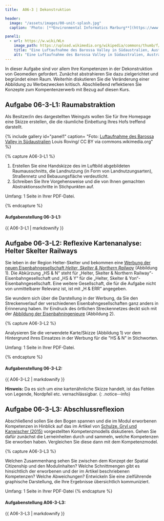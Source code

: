 ```yaml
---
title:  A06-3 | Dekonstruktion

header:
  image: "/assets/images/00-unit-splash.jpg"
  caption: 'Photo: [**Environmental Informatics Marburg**](https://www.flickr.com/environmentalinformatics-marburg/)'

panel1:  
  - url: https://w.wiki/WLn
    image_path: https://upload.wikimedia.org/wikipedia/commons/thumb/f/f5/Barossa_Valley_South_Australia.jpg/1024px-Barossa_Valley_South_Australia.jpg
    title: "Eine Luftaufnahme des Barossa Valley in Südaustralien, Australien, [Louis Roving](https://w.wiki/WLo) / CC BY via commons.wikimedia.org"
    alt: "Eine Luftaufnahme des Barossa Valley in Südaustralien, Australien"
---
```


In dieser Aufgabe sind vor allem Ihre Kompetenzen in der Dekonstruktion von Geomedien gefordert. Zunächst abstrahieren Sie dazu zielgerichtet und begründet einen Raum. Weiterhin diskutieren Sie die Veränderung einer Abbildung zu Werbezwecken kritisch. Abschließend  reflektieren Sie Konzepte zum Kompentenzerwerb mit Bezug auf diesen Kurs.

## Aufgabe 06-3-L1: Raumabstraktion

Als Besitzer/in des dargestellten Weinguts wollen Sie für Ihre Homepage eine Skizze erstellen, die die räumliche Einbettung Ihres Hofs treffend darstellt.

{% include gallery id="panel1"  caption= "Foto: [Luftaufnahme des Barossa Valley in Südaustralien](https://w.wiki/WLo) Louis Roving/ CC BY via commons.wikimedia.org" %}

{% capture A06-3-L1 %}

1. Erstellen Sie eine Handskizze des im Luftbild abgebildeten Raumausschnitts, die Landnutzung (in Form von Landnutzungsarten), Straßennetz und Bebauungsfläche verdeutlicht.
1. Schreiben Sie Ihre Vorgehensweise und die von Ihnen gemachten Abstraktionsschritte in Stichpunkten auf. 

Umfang: 1 Seite in Ihrer PDF-Datei.

{% endcapture %}

<div class="notice--success">
  <h4 class="no_toc">Aufgabenstellung 06-3-L1:</h4>
  {{ A06-3-L1 | markdownify }}
</div>


## Aufgabe 06-3-L2: Reflexive Kartenanalyse: Helter Skelter Railways

Sie leben in der Region Helter-Skelter und bekommen eine [Werbung der neuen Eisenbahngesellschaft *Helter, Skelter & Northern Railway*](https://ilias.uni-marburg.de/goto.php?target=file_2515002_download&client_id=UNIMR) (Abbildung 1). Die Abkürzung „HS & N“ steht für „Helter, Skelter & Northern Railway“-Eisenbahngesellschaft und „HS & Y“ für die „Helter, Skelter & Yon“-Eisenbahngesellschaft. Eine weitere Gesellschaft, die für die Aufgabe nicht von unmittelbarer Relevanz ist, ist mit „H & ERR“ angegeben.

Sie wundern sich über die Darstellung in der Werbung, da Sie den Streckenverlauf der verschiedenen Eisenbahngesellschaften ganz anders in Erinnerung haben. Ihr Eindruck des örtlichen Streckennetzes deckt sich mit der [Abbildung der Eisenbahningenieure](https://ilias.uni-marburg.de/goto.php?target=file_2515002_download&client_id=UNIMR) (Abbildung 2). 

{% capture A06-3-L2 %}

Analysieren Sie die verwendete Karte/Skizze (Abbildung 1) vor dem Hintergrund ihres Einsatzes in der Werbung für die "HS & N" in Stichworten.

Umfang: 1 Seite in Ihrer PDF-Datei.

{% endcapture %}
<div class="notice--success">
  <h4 class="no_toc">Aufgabenstellung 06-3-L2:</h4>
  {{ A06-3-L2 | markdownify }}
</div>

**Hinweis:** Da es sich um eine kartenähnliche Skizze handelt, ist das Fehlen von Legende, Nordpfeil etc. vernachlässigbar.
{: .notice--info}


## Aufgabe 06-3-L3: Abschlussreflexion

Abschließend sollen Sie den Bogen spannen und die im Modul erworbenen Kompetenzen in Hinblick auf das im Artikel von [Schulze, Gryl und Kanwischer (2015)](https://www.tandfonline.com/doi/full/10.1080/03098265.2015.1048506) vorgestellten Kompetenzmodells diskutieren. Gehen Sie dafür zunächst die Lerneinheiten durch und sammeln, welche Kompetenzen Sie erworben haben. Vergleichen Sie diese dann mit dem Kompetenzmodel.

{% capture A06-3-L3 %}

Welchen Zusammenhang sehen Sie zwischen dem Konzept der Spatial Citizenship und den Modulinhalten? Welche Schnittmengen gibt es hinsichtlich der erworbenen und der im Artikel beschriebenen Kompetenzen? Welche Abweichungen? Entwickeln Sie eine zielführende graphische Darstellung, die Ihre Ergebnisse übersichtlich kommuniziert. 


Umfang: 1 Seite in Ihrer PDF-Datei
{% endcapture %}

<div class="notice--success">
  <h4 class="no_toc">Aufgabenstellung A06-3-L3:</h4>
  {{ A06-3-L3 | markdownify }}
</div>
